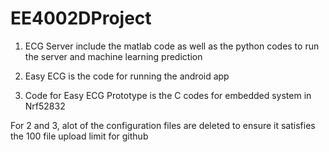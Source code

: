 # EE4002DProject

1. ECG Server include the matlab code as well as the python codes to run the server and machine learning prediction

2. Easy ECG is the code for running the android app

3. Code for Easy ECG Prototype is the C codes for embedded system in Nrf52832

For 2 and 3, alot of the configuration files are deleted to ensure it satisfies the 100 file upload limit for github
